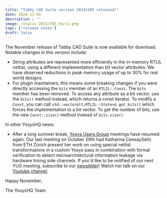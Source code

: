```yaml
---
title: "Tabby CAD Suite version 20241105 released!"
date: 2024-11-05
description : ""
image: /static-2023/YOS_horiz.png
tags: ["release notes"]
draft: false
---
```


The November release of Tabby CAD Suite is now available for download. Notable changes in this version include:

* String attributes are represented more efficiently in the in-memory RTLIL netlist, using a different implementation than bit vector attributes. We have observed reductions in peak memory usage of up to 30% for real world designs.
* For plugin maintainers, this means some breaking changes if you were directly accessing the `bits` member of an `RTLIL::Const`. The `bits` member has been removed. To access any attribute as a bit vector, use the `bits()` method instead, which returns a const iterator. To modify a `Const`, you can call `std::vector&lt;RTLIL::State>& get_bits()` which forces the implementation to a bit vector. To get the number of bits, use the new `Const::size()` method instead of `bits.size()`.

In other YosysHQ news:

* After a long summer break, [Yosys Users Group](/yug) meetings have resumed again. Our last meeting on October 29th had Katharina CeesaySeitz from ETH Zürich present her work on using special netlist transformations in a custom Yosys pass in combination with formal verification to detect microarchitectural information leakage via hardware timing side channels. If you'd like to be notified of our next YUG meeting, subscribe to our [newsletter](https://www.yosyshq.com/newsletter)! Watch her talk on our [Youtube channel](https://www.youtube.com/watch?v=Kxp-5kNMt40).

Happy November,

The YosysHQ Team

